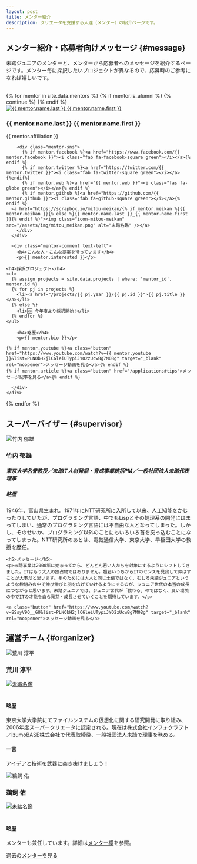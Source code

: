 ```yaml
---
layout: post
title: メンター紹介
description: クリエータを支援する人達（メンター）の紹介ページです。
---
```



## [<i class="fa-duotone fa-users"></i>](#message) メンター紹介・応募者向けメッセージ {#message}

未踏ジュニアのメンターと、メンターから応募者へのメッセージを紹介するページです。メンター毎に採択したいプロジェクトが異なるので、応募時のご参考になれば嬉しいです。

<br>

<div class="mentors flex">
  {% for mentor in site.data.mentors %}
    {% if mentor.is_alumni %} {% continue %} {% endif %}
    <div class="mentor" id="{{ mentor.id }}">
      <a href='#{{ mentor.id }}'><img src='/assets/img/spinner.svg' data-src="/assets/img/mentors/{{ mentor.img }}" alt="{{ mentor.name.last }} {{ mentor.name.first }}" class="mentor-img lazyload" loading='lazy'></a>
      <div class="mentor-info">
        <h3 class="mentor-name"><a href='#{{ mentor.id }}' style='color: inherit; text-decoration: none;'>{{ mentor.name.last }} {{ mentor.name.first }}</a></h3>
        <p>{{ mentor.affiliation }}</p>

        <div class="mentor-sns">
          {% if mentor.facebook %}<a href="https://www.facebook.com/{{ mentor.facebook }}"><i class="fab fa-facebook-square green"></i></a>{% endif %}
          {% if mentor.twitter %}<a href="https://twitter.com/{{ mentor.twitter }}"><i class="fab fa-twitter-square green"></i></a>{%endif%}
          {% if mentor.web %}<a href="{{ mentor.web }}"><i class="fas fa-globe green"></i></a>{% endif %}
          {% if mentor.github %}<a href="https://github.com/{{ mentor.github }}"><i class="fab fa-github-square green"></i></a>{% endif %}
	  <a href="https://scrapbox.io/mitou-meikan/{% if mentor.meikan %}{{ mentor.meikan }}{% else %}{{ mentor.name.last }}_{{ mentor.name.first }}{% endif %}"><img class="icon-mitou-meikan" src="/assets/img/mitou_meikan.png" alt="未踏名鑑" /></a>
        </div>
      </div>

      <div class="mentor-comment text-left">
        <h4>こんな人・こんな提案を待っています</h4>
        <p>{{ mentor.interested }}</p>

	<h4>採択プロジェクト</h4>
	<ul>
	  {% assign projects = site.data.projects | where: 'mentor_id', mentor.id %}
	  {% for pj in projects %}
	    <li><a href="/projects/{{ pj.year }}/{{ pj.id }}">{{ pj.title }}</a></li>
	  {% else %}
	    <li>🆕 今年度より採択開始!</li>
	  {% endfor %}
	</ul>

        <h4>略歴</h4>
        <p>{{ mentor.bio }}</p>

	{% if mentor.youtube %}<a class="button" href="https://www.youtube.com/watch?v={{ mentor.youtube }}&list=PLNObH2jlC6leiUTypiJYO2zUcwBg7M0Bg" target="_blank" rel="noopener">メッセージ動画を見る</a>{% endif %}
	{% if mentor.article %}<a class="button" href="/applications#tips">メッセージ記事を見る</a>{% endif %}
	
      </div>
    </div>
  {% endfor %}
</div>


## スーパーバイザー {#supervisor}

<div class="sv">
  <div class="sv-left">
    <img src='/assets/img/spinner.svg' data-src="/assets/img/mentors/takeuchi.webp" alt="竹内 郁雄" class="sv-img lazyload" loading="lazy">
    <h3 class="mentor-name">竹内 郁雄</h3>
    <h5>東京大学名誉教授／未踏IT人材発掘・育成事業統括PM／一般社団法人未踏代表理事</h5>
  </div>

  <div class="sv-right text-left">
    <h5>略歴</h5>
    <p>1946年、富山県生まれ。1971年にNTT研究所に入所して以来、人工知能をかじったりしていたが、プログラミング言語、中でもLispとその処理系の開発にはまってしまい、通常のプログラミング言語には不自由な人となってしまった。しかし、そのせいか、プログラミング以外のことにもいろいろ首を突っ込むことになってしまった。NTT研究所のあとは、電気通信大学、東京大学、早稲田大学の教授を歴任。</p>

    <h5>メッセージ</h5>
    <p>未踏事業は2000年に始まってから、どんどん若い人たちを対象にするようにシフトしてきました。ITはもう大人の独占物ではありません。超若いうちからITのセンスを見出して伸ばすことが大事だと思います。そのためには大人と同じ土俵ではなく、むしろ未踏ジュニアというような枠組みの中で伸び伸びと羽を広げていけるようにするのが、ジュニア世代の本当の成長につながると思います。未踏ジュニアでは、ジュニア世代が「教わる」のではなく、良い環境の中でITの才能を自ら発芽・成長させていくことを期待しています。</p>

    <a class="button" href="https://www.youtube.com/watch?v=SSsyV9O__GU&list=PLNObH2jlC6leiUTypiJYO2zUcwBg7M0Bg" target="_blank" rel="noopener">メッセージ動画を見る</a>
  </div>
</div>


## 運営チーム {#organizer}

<div class="flex">
  <div class="mentor">
    <img src='/assets/img/spinner.svg' data-src="/assets/img/mentors/arakawa.webp" alt="荒川 淳平" class="mentor-img lazyload" loading="lazy">
    <div class="mentor-info" style="padding-bottom: 20px;">
      <h3 class="mentor-name">荒川 淳平</h3>
      <div class="mentor-sns">
        <a href="https://www.facebook.com/jumpei.arakawa"><i class="fab fa-facebook-square green"></i></a>
        <a href="https://scrapbox.io/mitou-meikan/荒川_淳平"><img class="icon-mitou-meikan" src="/assets/img/mitou_meikan.png" alt="未踏名鑑" /></a>
      </div>
    </div>
    <div class="mentor-comment text-left">
      <h4>略歴</h4>
      <p>東京大学大学院にてファイルシステムの仮想化に関する研究開発に取り組み、2006年度スーパークリエータに認定される。現在は株式会社インフォクラフト／IzumoBASE株式会社で代表取締役、一般社団法人未踏で理事を務める。</p>
      <h4>一言</h4>
      <p>アイデアと技術を武器に突き抜けましょう！</p>
    </div>
  </div>

  <div class="mentor">
      <img src='/assets/img/spinner.svg' data-src="/assets/img/mentors/ukai.webp" alt="鵜飼 佑" class="mentor-img lazyload" loading="lazy">
    <div class="mentor-info" style="padding-bottom: 20px;">
      <h3 class="mentor-name">鵜飼 佑</h3>
      <div class="mentor-sns">
        <a href="https://www.facebook.com/ukai.yu"><i class="fab fa-facebook-square green"></i></a>
      	<a href="https://twitter.com/ukkaripon"><i class="fab fa-twitter-square green"></i></a>
        <a href="https://scrapbox.io/mitou-meikan/鵜飼_佑"><img class="icon-mitou-meikan" src="/assets/img/mitou_meikan.png" alt="未踏名鑑" /></a>
      </div>
    </div>
    <div class="mentor-comment text-left">
      <h4>略歴</h4>
      <p>メンターも兼任しています。詳細は<a href="/mentors#ukai_yuu">メンター欄</a>を参照。</p>
    </div>
  </div>

  <a class="button" href='/mentors/alumni'>過去のメンターを見る</a>
</div>
